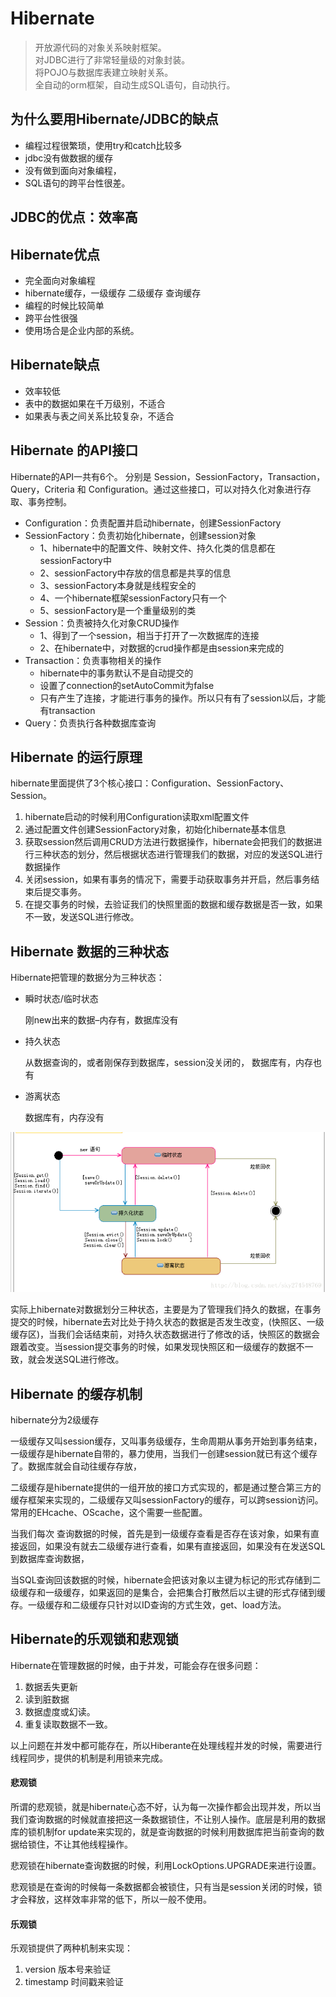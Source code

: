 # Hibernate 

> 开放源代码的对象关系映射框架。
<br> 对JDBC进行了非常轻量级的对象封装。
<br> 将POJO与数据库表建立映射关系。
<br> 全自动的orm框架，自动生成SQL语句，自动执行。

## 为什么要用Hibernate/JDBC的缺点
- 编程过程很繁琐，使用try和catch比较多
- jdbc没有做数据的缓存
- 没有做到面向对象编程，
- SQL语句的跨平台性很差。

## JDBC的优点：效率高

## Hibernate优点
- 完全面向对象编程
- hibernate缓存，一级缓存 二级缓存 查询缓存
- 编程的时候比较简单
- 跨平台性很强
- 使用场合是企业内部的系统。

## Hibernate缺点
- 效率较低
- 表中的数据如果在千万级别，不适合
- 如果表与表之间关系比较复杂，不适合

## Hibernate 的API接口
Hibernate的API一共有6个。
分别是 Session，SessionFactory，Transaction，Query，Criteria 和 Configuration。通过这些接口，可以对持久化对象进行存取、事务控制。

- Configuration：负责配置并启动hibernate，创建SessionFactory　　
- SessionFactory：负责初始化hibernate，创建session对象
    - 1、hibernate中的配置文件、映射文件、持久化类的信息都在sessionFactory中
    - 2、sessionFactory中存放的信息都是共享的信息
    - 3、sessionFactory本身就是线程安全的
    - 4、一个hibernate框架sessionFactory只有一个
    - 5、sessionFactory是一个重量级别的类
- Session：负责被持久化对象CRUD操作
    - 1、得到了一个session，相当于打开了一次数据库的连接
    - 2、在hibernate中，对数据的crud操作都是由session来完成的
- Transaction：负责事物相关的操作
    - hibernate中的事务默认不是自动提交的
    - 设置了connection的setAutoCommit为false
    - 只有产生了连接，才能进行事务的操作。所以只有有了session以后，才能有transaction
- Query：负责执行各种数据库查询

## Hibernate 的运行原理
hibernate里面提供了3个核心接口：Configuration、SessionFactory、Session。
1. hibernate启动的时候利用Configuration读取xml配置文件
2. 通过配置文件创建SessionFactory对象，初始化hibernate基本信息
3. 获取session然后调用CRUD方法进行数据操作，hibernate会把我们的数据进行三种状态的划分，然后根据状态进行管理我们的数据，对应的发送SQL进行数据操作
4. 关闭session，如果有事务的情况下，需要手动获取事务并开启，然后事务结束后提交事务。
5. 在提交事务的时候，去验证我们的快照里面的数据和缓存数据是否一致，如果不一致，发送SQL进行修改。

## Hibernate 数据的三种状态
Hibernate把管理的数据分为三种状态： 

- 瞬时状态/临时状态

    刚new出来的数据–内存有，数据库没有

- 持久状态

    从数据查询的，或者刚保存到数据库，session没关闭的， 数据库有，内存也有

- 游离状态

    数据库有，内存没有

![image](image/hibernate-1.png)

实际上hibernate对数据划分三种状态，主要是为了管理我们持久的数据，在事务提交的时候，hibernate去对比处于持久状态的数据是否发生改变，(快照区、一级缓存区)，当我们会话结束前，对持久状态数据进行了修改的话，快照区的数据会跟着改变。当session提交事务的时候，如果发现快照区和一级缓存的数据不一致，就会发送SQL进行修改。


## Hibernate 的缓存机制
             
hibernate分为2级缓存

一级缓存又叫session缓存，又叫事务级缓存，生命周期从事务开始到事务结束，一级缓存是hibernate自带的，暴力使用，当我们一创建session就已有这个缓存了。数据库就会自动往缓存存放，

二级缓存是hibernate提供的一组开放的接口方式实现的，都是通过整合第三方的缓存框架来实现的，二级缓存又叫sessionFactory的缓存，可以跨session访问。常用的EHcache、OScache，这个需要一些配置。

当我们每次 查询数据的时候，首先是到一级缓存查看是否存在该对象，如果有直接返回，如果没有就去二级缓存进行查看，如果有直接返回，如果没有在发送SQL到数据库查询数据，

当SQL查询回该数据的时候，hibernate会把该对象以主键为标记的形式存储到二级缓存和一级缓存，如果返回的是集合，会把集合打散然后以主键的形式存储到缓存。一级缓存和二级缓存只针对以ID查询的方式生效，get、load方法。


## Hibernate的乐观锁和悲观锁

Hibernate在管理数据的时候，由于并发，可能会存在很多问题： 
1. 数据丢失更新
2. 读到脏数据
3. 数据虚度或幻读。
4. 重复读取数据不一致。

以上问题在并发中都可能存在，所以Hiberante在处理线程并发的时候，需要进行线程同步，提供的机制是利用锁来完成。

#### 悲观锁

所谓的悲观锁，就是hibernate心态不好，认为每一次操作都会出现并发，所以当我们查询数据的时候就直接把这一条数据锁住，不让别人操作。底层是利用的数据库的锁机制for update来实现的，就是查询数据的时候利用数据库把当前查询的数据给锁住，不让其他线程操作。

悲观锁在hibernate查询数据的时候，利用LockOptions.UPGRADE来进行设置。

悲观锁是在查询的时候每一条数据都会被锁住，只有当是session关闭的时候，锁才会释放，这样效率非常的低下，所以一般不使用。

#### 乐观锁

乐观锁提供了两种机制来实现： 
1. version 版本号来验证
2. timestamp 时间戳来验证



